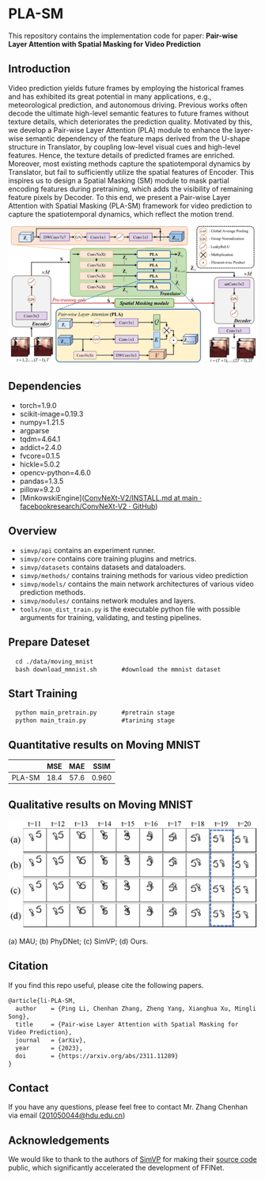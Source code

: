 # PLA-SM

This repository contains the implementation code for paper:
**Pair-wise Layer Attention with Spatial Masking for Video Prediction**  

## Introduction
Video prediction yields future frames by employing the historical frames and has exhibited its great potential in many applications, e.g., meteorological prediction, and autonomous driving. Previous works often decode the ultimate high-level semantic features to future frames without texture details, which deteriorates the prediction quality. Motivated by this, we develop a Pair-wise Layer Attention (PLA) module to enhance the layer-wise semantic dependency of the feature maps derived from the U-shape structure in Translator, by coupling low-level visual cues and high-level features. Hence, the texture details of predicted frames are enriched. Moreover, most existing methods capture the spatiotemporal dynamics by Translator, but fail to sufficiently utilize the spatial features of Encoder. This inspires us to design a Spatial Masking (SM) module to mask partial encoding features during pretraining, which adds the visibility of remaining feature pixels by Decoder. To this end, we present a Pair-wise Layer Attention with Spatial Masking (PLA-SM) framework for video prediction to capture the spatiotemporal dynamics, which reflect the motion trend. 

<p align="center">
    <img src="./readme_figures/overall_framework.png" width="600"> <br>
</p>

## Dependencies

* torch=1.9.0
* scikit-image=0.19.3
* numpy=1.21.5
* argparse
* tqdm=4.64.1
* addict=2.4.0
* fvcore=0.1.5
* hickle=5.0.2
* opencv-python=4.6.0
* pandas=1.3.5
* pillow=9.2.0
* [MinkowskiEngine]([ConvNeXt-V2/INSTALL.md at main · facebookresearch/ConvNeXt-V2 · GitHub](https://github.com/facebookresearch/ConvNeXt-V2/blob/main/INSTALL.md))

## Overview

* `simvp/api` contains an experiment runner.
* `simvp/core` contains core training plugins and metrics.
* `simvp/datasets` contains datasets and dataloaders.
* `simvp/methods/` contains training methods for various video prediction
* `simvp/models/` contains the main network architectures of various video prediction methods.
* `simvp/modules/` contains network modules and layers.
* `tools/non_dist_train.py` is the executable python file with possible arguments for training, validating, and testing pipelines.

## Prepare Dateset

```
  cd ./data/moving_mnist        
  bash download_mmnist.sh       #download the mmnist dataset
```

## Start Training

```
  python main_pretrain.py       #pretrain stage
  python main_train.py          #tarining stage
```

## Quantitative results on Moving MNIST

|                 | MSE  | MAE  | SSIM  |
|:---------------:|:----:|:----:|:-----:|
| PLA-SM          | 18.4 | 57.6 | 0.960 |

## Qualitative results on Moving MNIST

<p align="center">
    <img src="./readme_figures/MovingMNIST.png" width="600"> <br>
</p>
(a) MAU; (b) PhyDNet; (c) SimVP; (d) Ours.
 
## Citation
If you find this repo useful, please cite the following papers.
```
@article{li-PLA-SM,
  author    = {Ping Li, Chenhan Zhang, Zheng Yang, Xianghua Xu, Mingli Song},
  title     = {Pair-wise Layer Attention with Spatial Masking for Video Prediction},
  journal   = {arXiv},
  year      = {2023},
  doi       = {https://arxiv.org/abs/2311.11289}
}
```

## Contact

If you have any questions, please feel free to contact Mr. Zhang Chenhan via email (201050044@hdu.edu.cn)

## Acknowledgements

We would like to thank to the authors of [SimVP](https://ieeexplore.ieee.org/stamp/stamp.jsp?tp=&arnumber=9879439) for making their [source code](https://github.com/gaozhangyang/SimVP-Simpler-yet-Better-Video-Prediction) public, which significantly accelerated the development of FFINet.
